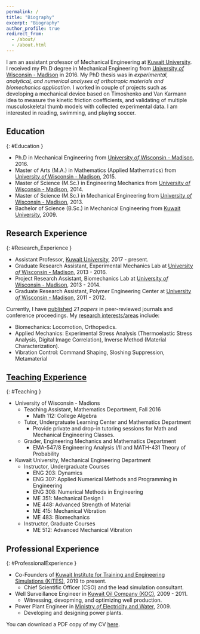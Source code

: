 ```yaml
---
permalink: /
title: "Biography"
excerpt: "Biography"
author_profile: true
redirect_from: 
  - /about/
  - /about.html
---
```


I am an assistant professor of Mechanical Engineering at [Kuwait University](http://kuweb.ku.edu.kw/ku/index.htm). I received my Ph.D degree in Mechanical Engineering from [University *of* Wisconsin - Madison](https://www.wisc.edu/) in 2016. My PhD thesis was in *experimental, analytical, and numerical analyses of orthotropic materials and biomechanics application*. I worked in couple of projects such as developing a mechanical device based on Timoshenko and Van Karmann idea to measure the kinetic friction coefficients, and validating of multiple musculoskeletal thumb models with collected experimental data. I am interested in reading, swimming, and playing soccer.

## <i class="fas fa-fw fa-chart-bar" aria-hidden="true"></i> Education
{: #Education }
- Ph.D in Mechanical Engineering from [University *of* Wisconsin - Madison](https://www.wisc.edu/), 2016.
- Master of Arts (M.A.) in Mathematics (Applied Mathematics) from [University *of* Wisconsin - Madison](https://www.wisc.edu/), 2015.
- Master of Science (M.Sc.) in Engineering Mechanics from [University *of* Wisconsin - Madison](https://www.wisc.edu/), 2014.
- Master of Science (M.Sc.) in Mechanical Engineering from [University *of* Wisconsin - Madison](https://www.wisc.edu/), 2013.
- Bachelor of Science (B.Sc.) in Mechanical Engineering from [Kuwait University](http://kuweb.ku.edu.kw/ku/index.htm), 2009.

## <i class="fas fa-fw fa-chart-bar" aria-hidden="true"></i> Research Experience
{: #Research_Experience }
- Assistant Professor, [Kuwait University](http://kuweb.ku.edu.kw/ku/index.htm), 2017 - present.
- Graduate Research Assistant, Experimental Mechanics Lab at [University *of* Wisconsin - Madison](https://www.wisc.edu/), 2013 - 2016.
- Project Research Assistant, Biomechanics Lab at [University *of* Wisconsin - Madison](https://www.wisc.edu/), 2013 - 2014.
- Graduate Research Assistant, Polymer Engineering Center at [University *of* Wisconsin - Madison](https://www.wisc.edu/), 2011 - 2012.

Currently, I have [published](publications) *21 papers* in peer-reviewed journals and conference proceedings. My [research interests/areas](research) include:
- Biomechanics: Locomotion, Orthopedics.
- Applied Mechanics: Experimental Stress Analysis (Thermoelastic Stress Analysis, Digital Image Correlation), Inverse Method (Material Characterization).
- Vibration Control: Command Shaping, Sloshing Suppression, Metamaterial

## <i class="fas fa-fw fa-chart-bar" aria-hidden="true"></i> [Teaching Experience](teaching)
{: #Teaching }
- University of Wisconsin - Madions
  - Teaching Assistant, Mathematics Department, Fall 2016
    - Math 112: College Algebra
  - Tutor, Undergratuate Learning Center and Mathematics Department
    - Provide private and drop-in tutoring sessions for Math and Mechanical Engineering Classes.
  - Grader, Engineering Mechanics and Mathematics Department
    - EMA-547/8 Engineering Analysis I/II and MATH-431 Theory of Probability
- Kuwait University, Mechanical Engineering Department
  - Instructor, Undergraduate Courses
    - ENG 203: Dynamics
    - ENG 307: Applied Numerical Methods and Programming in Engineering
    - ENG 308: Numerical Methods in Engineering
    - ME  351: Mechanical Design I
    - ME  448: Advanced Strength of Material
    - ME  415: Mechanical Vibration
    - ME  483: Biomechanics
  - Instructor, Graduate Courses
    - ME  512: Advanced Mechanical Vibration

## <i class="fas fa-fw fa-chart-bar" aria-hidden="true"></i> Professional Experience
{: #ProfessionalExperience }
- Co-Founders of [Kuwait Institute for Training and Engineering Simulations (KITES)](http://kites-kw.com/en/), 2019 to present.
  - Chief Scientific Officer (CSO) and the lead simulation consultant.
- Well Surveillance Engineer in [Kuwait Oil Company (KOC)](https://www.kockw.com/sites/EN/Pages/Default.aspx), 2009 - 2011.
  - Witnessing, devopming, and optimizing well production.
- Power Plant Engineer in [Ministry *of* Electricity and Water](https://www.mew.gov.kw/en/), 2009.
  - Developing and designing power plants.

You can download a PDF copy of my CV [here](/files/pdf/Resume.pdf).